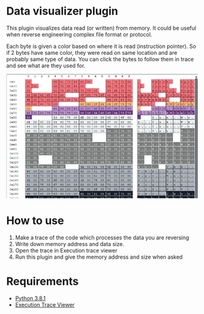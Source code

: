 # Data visualizer plugin

This plugin visualizes data read (or written) from memory. It could be useful when reverse engineering complex file format or protocol.

Each byte is given a color based on where it is read (instruction pointer). So if 2 bytes have same color, they were read on same location and are probably same type of data. You can click the bytes to follow them in trace and see what are they used for.

![Sample data](img/scr1.jpg "Sample data")

# How to use

1. Make a trace of the code which processes the data you are reversing
2. Write down memory address and data size.
3. Open the trace in Execution trace viewer
4. Run this plugin and give the memory address and size when asked

# Requirements

- [Python 3.8.1](https://python.org/download)
- [Execution Trace Viewer](https://github.com/teemu-l/execution-trace-viewer)
